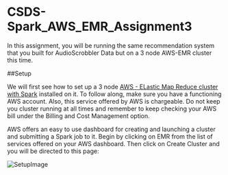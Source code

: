 # CSDS-Spark_AWS_EMR_Assignment3

In this assignment, you will be running the same recommendation system that you built for AudioScrobbler Data but on a 3 node AWS-EMR cluster this time.


##Setup

We will first see how to set up a 3 node [AWS - ELastic Map Reduce cluster with Spark](http://docs.aws.amazon.com/ElasticMapReduce/latest/DeveloperGuide/emr-spark-launch.html) installed on it. To follow along, make sure you have a functioning AWS account. Also, this service offered by AWS is chargeable. Do not keep you cluster running at all times and remember to keep checking your AWS bill under the Billing and Cost Management option.

AWS offers an easy to use dashboard for creating and launching a cluster and submitting a Spark job to it. Begin by clicking on EMR from the list of services offered on your AWS dashboard. Then click on Create Cluster and you will be directed to this page: 

![SetupImage](http://i.imgur.com/arhxIA9.png)







